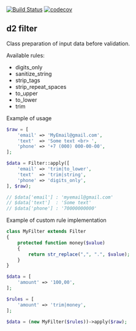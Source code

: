 [![Build Status](https://travis-ci.com/demidovich/d2-filter.svg?branch=master)](https://travis-ci.com/demidovich/d2-filter) [![codecov](https://codecov.io/gh/demidovich/d2-filter/branch/master/graph/badge.svg)](https://codecov.io/gh/demidovich/d2-filter)

## d2 filter

Class preparation of input data before validation.

Available rules:

* digits_only
* sanitize_string
* strip_tags
* strip_repeat_spaces
* to_upper
* to_lower
* trim

Example of usage

```php
$raw = [
    'email' => 'MyEmail@gmail.com',
    'text'  => 'Some text <br> ',
    'phone' => '+7 (000) 000-00-00',
];

$data = Filter::apply([
    'email' => 'trim|to_lower',
    'text'  => 'trim|string',
    'phone' => 'digits_only',
], $raw);

// $data['email'] : 'myemail@gmail.com'
// $data['text']  : 'Some text'
// $data['phone'] : '70000000000'
```

Example of custom rule implementation

```php
class MyFilter extends Filter
{
    protected function money($value)
    {
        return str_replace(",", ".", $value);
    }
}

$data = [
    'amount' => '100,00',
];

$rules = [
    'amount' => 'trim|money',
];

$data = (new MyFilter($rules))->apply($raw);
```
